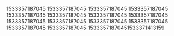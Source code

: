 1533357187045
1533357187045
1533357187045
1533357187045
1533357187045
1533357187045
1533357187045
1533357187045
1533357187045
1533357187045
1533357187045
1533357187045
1533357187045
1533357187045
15333571870451533371413159